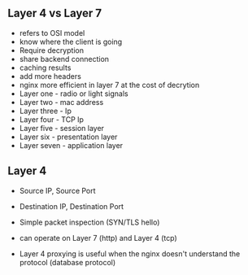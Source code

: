 ## **Layer 4 vs Layer 7**
* refers to OSI model
* know where the client is going
* Require decryption
* share backend connection
* caching results
* add more headers
* nginx more efficient in layer 7 at the cost of decrytion
* Layer one - radio or light signals
* Layer two - mac address
* Layer three - Ip
* Layer four - TCP Ip
* Layer five - session layer
* Layer six - presentation layer
* Layer seven - application layer

## **Layer 4**
* Source IP, Source Port
* Destination IP, Destination Port
* Simple packet inspection (SYN/TLS hello)

* can operate on Layer 7 (http) and Layer 4 (tcp)
* Layer 4 proxying is useful when the nginx doesn't understand the protocol (database protocol) 
